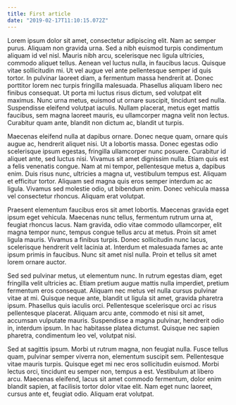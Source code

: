 ```yaml
---
title: First article
date: "2019-02-17T11:10:15.072Z"
---
```


Lorem ipsum dolor sit amet, consectetur adipiscing elit. Nam ac semper purus. Aliquam non gravida urna. Sed a nibh euismod turpis condimentum aliquam id vel nisl. Mauris nibh arcu, scelerisque nec ligula ultricies, commodo aliquet tellus. Aenean vel luctus nulla, in faucibus lacus. Quisque vitae sollicitudin mi. Ut vel augue vel ante pellentesque semper id quis tortor. In pulvinar laoreet diam, a fermentum massa hendrerit at. Donec porttitor lorem nec turpis fringilla malesuada. Phasellus aliquam libero nec finibus consequat. Ut porta mi luctus risus dictum, sed volutpat elit maximus. Nunc urna metus, euismod ut ornare suscipit, tincidunt sed nulla. Suspendisse eleifend volutpat iaculis. Nullam placerat, metus eget mattis faucibus, sem magna laoreet mauris, eu ullamcorper magna velit non lectus. Curabitur quam ante, blandit non dictum ac, blandit ut turpis.

Maecenas eleifend nulla at dapibus ornare. Donec neque quam, ornare quis augue ac, hendrerit aliquet nisi. Ut a lobortis massa. Donec egestas odio scelerisque ipsum egestas, fringilla ullamcorper nunc posuere. Curabitur id aliquet ante, sed luctus nisi. Vivamus sit amet dignissim nulla. Etiam quis est a felis venenatis congue. Nam at mi tempor, pellentesque metus a, dapibus enim. Duis risus nunc, ultricies a magna ut, vestibulum tempus est. Aliquam et efficitur tortor. Aliquam sed magna quis eros semper interdum ac ac ligula. Vivamus sed molestie odio, ut bibendum enim. Donec vehicula massa vel consectetur rhoncus. Aliquam erat volutpat.

Praesent elementum faucibus eros sit amet lobortis. Maecenas gravida eget ipsum eget vehicula. Maecenas nunc tellus, fermentum rutrum urna at, feugiat rhoncus lacus. Nam gravida, odio vitae commodo ullamcorper, elit magna tempor nunc, tempus congue tellus arcu at metus. Proin sit amet ligula mauris. Vivamus a finibus turpis. Donec sollicitudin nunc lacus, scelerisque hendrerit velit lacinia at. Interdum et malesuada fames ac ante ipsum primis in faucibus. Nunc sit amet nisl nulla. Proin et tellus sit amet lorem ornare auctor.

Sed sed pulvinar metus, ut elementum nunc. In rutrum egestas diam, eget fringilla velit ultricies ac. Etiam pretium augue mattis nulla imperdiet, pretium fermentum eros consequat. Aliquam nec metus vel nulla cursus pulvinar vitae at mi. Quisque neque ante, blandit ut ligula sit amet, gravida pharetra ipsum. Phasellus quis iaculis orci. Pellentesque scelerisque orci ac risus pellentesque placerat. Aliquam arcu ante, commodo et nisi sit amet, accumsan vulputate mauris. Suspendisse a magna pulvinar, hendrerit odio in, interdum ipsum. In hac habitasse platea dictumst. Quisque nec sapien pharetra, condimentum leo vel, volutpat nisi.

Sed at sagittis ipsum. Morbi ut rutrum magna, non feugiat nulla. Fusce tellus quam, pulvinar semper viverra non, elementum suscipit sem. Pellentesque vitae mauris turpis. Quisque eget mi nec eros sollicitudin euismod. Morbi lectus orci, tincidunt eu semper non, tempus a est. Vestibulum at libero arcu. Maecenas eleifend, lacus sit amet commodo fermentum, dolor enim blandit sapien, at facilisis tortor dolor vitae elit. Nam eget nunc laoreet, cursus ante et, feugiat odio. Aliquam erat volutpat.